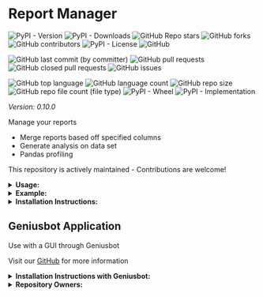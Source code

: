 # Report Manager

![PyPI - Version](https://img.shields.io/pypi/v/report-manager)
![PyPI - Downloads](https://img.shields.io/pypi/dd/report-manager)
![GitHub Repo stars](https://img.shields.io/github/stars/Knuckles-Team/report-manager)
![GitHub forks](https://img.shields.io/github/forks/Knuckles-Team/report-manager)
![GitHub contributors](https://img.shields.io/github/contributors/Knuckles-Team/report-manager)
![PyPI - License](https://img.shields.io/pypi/l/report-manager)
![GitHub](https://img.shields.io/github/license/Knuckles-Team/report-manager)

![GitHub last commit (by committer)](https://img.shields.io/github/last-commit/Knuckles-Team/report-manager)
![GitHub pull requests](https://img.shields.io/github/issues-pr/Knuckles-Team/report-manager)
![GitHub closed pull requests](https://img.shields.io/github/issues-pr-closed/Knuckles-Team/report-manager)
![GitHub issues](https://img.shields.io/github/issues/Knuckles-Team/report-manager)

![GitHub top language](https://img.shields.io/github/languages/top/Knuckles-Team/report-manager)
![GitHub language count](https://img.shields.io/github/languages/count/Knuckles-Team/report-manager)
![GitHub repo size](https://img.shields.io/github/repo-size/Knuckles-Team/report-manager)
![GitHub repo file count (file type)](https://img.shields.io/github/directory-file-count/Knuckles-Team/report-manager)
![PyPI - Wheel](https://img.shields.io/pypi/wheel/report-manager)
![PyPI - Implementation](https://img.shields.io/pypi/implementation/report-manager)


*Version: 0.10.0*

Manage your reports
- Merge reports based off specified columns
- Generate analysis on data set
- Pandas profiling

This repository is actively maintained - Contributions are welcome!

<details>
  <summary><b>Usage:</b></summary>

| Short Flag | Long Flag          | Description                                                                    |
|------------|--------------------|--------------------------------------------------------------------------------|
| -h         | --help             | See Usage                                                                      |
| -f         | --files            | File(s) to be read (Comma separated)                                           |
| -n         | --name             | Name of report                                                                 |
| -j         | --join-keys        | File(s) to be read (Pipe Separated for files, Comma separated for each column) |
| -t         | --type             | Save as the following formats: <CSV/csv/XLSX/xlsx>                             |
| -m         | --merge            | Merge two datasets: <inner/outer/left/right/append>                            |
| -p         | --pandas-profiling | Generate a pandas profiling report                                             |
| -r         | --report           | Generate a custom report with plots                                            |

</details>

<details>
  <summary><b>Example:</b></summary>

Report and Pandas Profiling
```bash
report-manager --pandas-profiling --report
          --files "/home/Users/Fred/usa_weather.csv" 
          --name "USA Weather" 
          --type "XLSX" 
          --save-directory "/home/Users/Fred/Downloads"
```

Merge
```bash
report-manager --merge "append"
          --files "/home/Users/Fred/usa_weather.csv,/home/Users/Fred/mexico_weather.csv" 
          --name "North America Weather" 
          --type "csv" 
          --save-directory "/home/Users/Fred/Downloads" 
          --join-keys "column1,column2,column3"
```

</details>

<details>
  <summary><b>Installation Instructions:</b></summary>

Install Python Package

```bash
python -m pip install report-manager
```

</details>

## Geniusbot Application

Use with a GUI through Geniusbot

Visit our [GitHub](https://github.com/Knuckles-Team/geniusbot) for more information

<details>
  <summary><b>Installation Instructions with Geniusbot:</b></summary>

Install Python Package

```bash
python -m pip install geniusbot
```

</details>


<details>
  <summary><b>Repository Owners:</b></summary>


<img width="100%" height="180em" src="https://github-readme-stats.vercel.app/api?username=Knucklessg1&show_icons=true&hide_border=true&&count_private=true&include_all_commits=true" />

![GitHub followers](https://img.shields.io/github/followers/Knucklessg1)
![GitHub User's stars](https://img.shields.io/github/stars/Knucklessg1)
</details>
